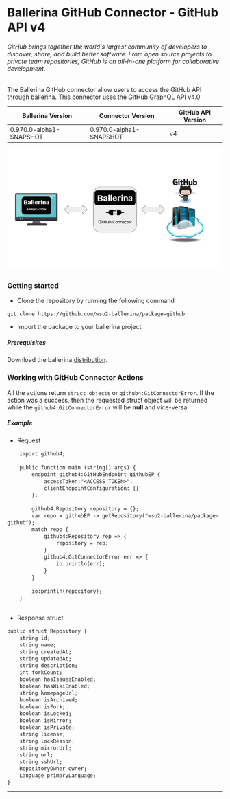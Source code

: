 # Ballerina GitHub Connector - GitHub API v4

###### GitHub brings together the world's largest community of developers to discover, share, and build better software. From open source projects to private team repositories, GitHub is an all-in-one platform for collaborative development.

The Ballerina GitHub connector allow users to access the GitHub API through ballerina. This connector uses the GitHub GraphQL API v4.0

|Ballerina Version | Connector Version | GitHub API Version |
|------------------|-------------------| ------------------ |
|0.970.0-alpha1-SNAPSHOT | 0.970.0-alpha1-SNAPSHOT | v4

![Ballerina GitHub Connector Overview](BallerinaGitHubConnector_Overview.jpg)

### Getting started

* Clone the repository by running the following command
```
git clone https://github.com/wso2-ballerina/package-github
```
* Import the package to your ballerina project.

##### Prerequisites
Download the ballerina [distribution](https://ballerinalang.org/downloads/).

### Working with GitHub Connector Actions

All the actions return `struct objects` or `github4:GitConnectorError`. If the action was a success, then the requested struct object will be returned while the `github4:GitConnectorError` will be **null** and vice-versa.

##### Example
* Request 
```ballerina
    import github4;

    public function main (string[] args) {
        endpoint github4:GitHubEndpoint githubEP {
            accessToken:"<ACCESS_TOKEN>",
            clientEndpointConfiguration: {}
        };
    
        github4:Repository repository = {};
        var repo = githubEP -> getRepository("wso2-ballerina/package-github");
        match repo {
            github4:Repository rep => {
                repository = rep;
            }
            github4:GitConnectorError err => {
                io:println(err);
            }
        }
    
        io:println(repository);
    }
    
```

* Response struct
```ballerina
public struct Repository {
    string id;
    string name;
    string createdAt;
    string updatedAt;
    string description;
    int forkCount;
    boolean hasIssuesEnabled;
    boolean hasWikiEnabled;
    string homepageUrl;
    boolean isArchived;
    boolean isFork;
    boolean isLocked;
    boolean isMirror;
    boolean isPrivate;
    string license;
    string lockReason;
    string mirrorUrl;
    string url;
    string sshUrl;
    RepositoryOwner owner;
    Language primaryLanguage;
}
```

***